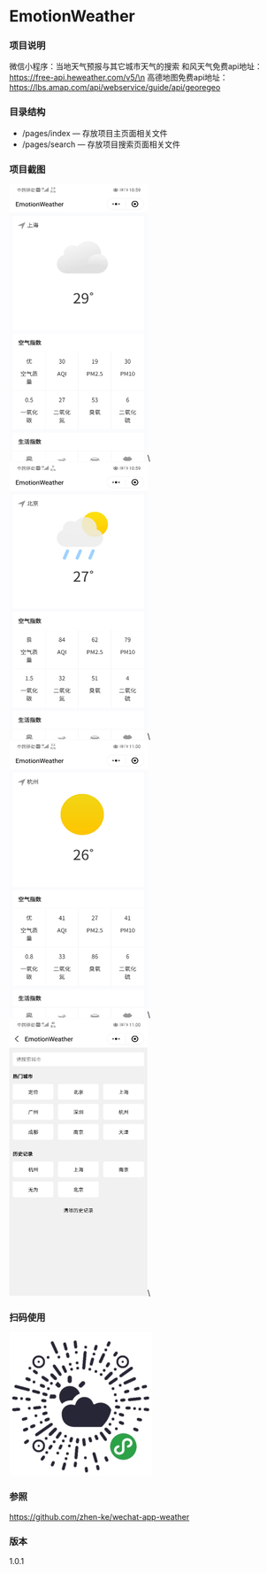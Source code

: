 # EmotionWeather

### 项目说明

微信小程序：当地天气预报与其它城市天气的搜索
和风天气免费api地址：https://free-api.heweather.com/v5/\n
高德地图免费api地址：https://lbs.amap.com/api/webservice/guide/api/georegeo
### 目录结构

- /pages/index — 存放项目主页面相关文件
- /pages/search — 存放项目搜索页面相关文件

### 项目截图
<img width="250" height="500" src="https://github.com/xingyanan/EmotionWeather/blob/master/screenshot.jpg"/>\\
<img width="250" height="500" src="https://github.com/xingyanan/EmotionWeather/blob/master/screenshot2.jpg"/>\\
<img width="250" height="500" src="https://github.com/xingyanan/EmotionWeather/blob/master/screenshot3.jpg"/>\\
<img width="250" height="500" src="https://github.com/xingyanan/EmotionWeather/blob/master/screenshot1.jpg"/>\\


### 扫码使用

![qrcode](./code.jpg)
### 参照
https://github.com/zhen-ke/wechat-app-weather
### 版本
1.0.1
